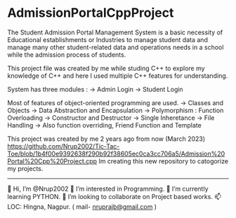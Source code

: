 # AdmissionPortalCppProject
The Student Admission Portal Management System is a basic necessity of Educational establishments or Industries to manage student data and manage many other student-related data and operations needs in a school while the admission process of students.

This project file was created by me while studing C++ to explore my knowledge of C++ and here I used multiple C++ features for understanding. 

System has three modules :
   -> Admin   Login
   -> Student Login
   
Most of features of object-oriented programming are used.
   -> Classes and Objects
   -> Data Abstraction and Encapsulation
   -> Polymorphism : Function Overloading
   -> Constructor and Destructor 
   -> Single Inheretance
   -> File Handling
   -> Also function overriding, Friend Function and Template
   
This project was created by me 2 years ago from now (March 2023) https://github.com/Nrup2002/Tic-Tac-Toe/blob/1b4f00e9392638f290b92f38605ec0ca3cc706a5/Admission%20Portal%20Cpp%20Project.cpp
Im creating this new repository to catogorize my projects.
   
   ---------------------------------------------------------------------
   
   👋 Hi, I’m @Nrup2002
👀 I’m interested in Programming.
🌱 I’m currently learning PYTHON.
💞️ I’m looking to collaborate on Project based works.
📫 LOC: Hingna, Nagpur. ( mail- nruprajb@gmail.com )
